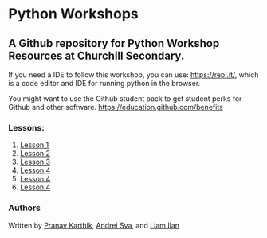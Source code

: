 # Python Workshops
## A Github repository for Python Workshop Resources at Churchill Secondary.

If you need a IDE to follow this workshop, you can use: https://repl.it/, which is a code editor and IDE for running python in the browser.

You might want to use the Github student pack to get student perks for Github and other software. https://education.github.com/benefits

### Lessons:
1. [Lesson 1](lesson-1/README.md)
2. [Lesson 2](lesson-2/README.md)
3. [Lesson 3](lesson-3/README.md)
4. [Lesson 4](lesson-4/README.md)
5. [Lesson 4](lesson-5(review)/README.md)
6. [Lesson 4](lesson-6&7/README.md)

### Authors
Written by [Pranav Karthik](https://github.com/pranavkarthik10), [Andrei Sva](https://github.com/AndreiSva), and [Liam Ilan](https://github.com/liam-ilan)
